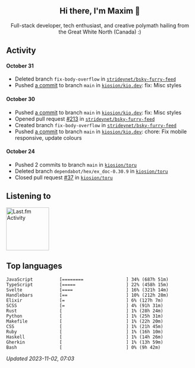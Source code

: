 <!-- deno-fmt-ignore-file -->
<div align="center">
  <h2>Hi there, I'm Maxim 👋</h2>
  <p>Full-stack developer, tech enthusiast, and creative polymath hailing from the Great White North (Canada) :)</p>
</div>


## Activity


#### October 31
* Deleted branch `fix-body-overflow` in [`strideynet/bsky-furry-feed`](https://github.com/strideynet/bsky\-furry\-feed)
* Pushed [a commit](https://github.com/kiosion/kio.dev/commit/6246e13fcc7225bb7a5e4ffbf704dc9b204fd998) to branch `main` in [`kiosion/kio.dev`](https://github.com/kiosion/kio.dev): fix: Misc styles

#### October 30
* Pushed [a commit](https://github.com/kiosion/kio.dev/commit/14a0c869e0f3ff924e4f5e3ff7cc99da0e54f9ea) to branch `main` in [`kiosion/kio.dev`](https://github.com/kiosion/kio.dev): fix: Misc styles
* Opened pull request [#213](https://github.com/strideynet/bsky\-furry\-feed/pull/213) in [`strideynet/bsky-furry-feed`](https://github.com/strideynet/bsky\-furry\-feed)
* Created branch `fix-body-overflow` in [`strideynet/bsky-furry-feed`](https://github.com/strideynet/bsky\-furry\-feed)
* Pushed [a commit](https://github.com/kiosion/kio.dev/commit/49bce4a00d63e55c2a8e741315765aad29f9db56) to branch `main` in [`kiosion/kio.dev`](https://github.com/kiosion/kio.dev): chore: Fix mobile responsive, update colours

#### October 24
* Pushed 2 commits to branch `main` in [`kiosion/toru`](https://github.com/kiosion/toru)
* Deleted branch `dependabot/hex/ex_doc-0.30.9` in [`kiosion/toru`](https://github.com/kiosion/toru)
* Closed pull request [#37](https://github.com/kiosion/toru/pull/37) in [`kiosion/toru`](https://github.com/kiosion/toru)


## Listening to


<a href="https://github.com/kiosion/toru">
  <picture>
    <source media="(prefers-color-scheme: dark)" srcset="https://toru.kio.dev/api/v1/kiosion?blur&border_width=0&border_radius=26&theme=nord">
    <source media="(prefers-color-scheme: light)" srcset="https://toru.kio.dev/api/v1/kiosion?blur&border_width=0&border_radius=26&theme=light">
    <img alt="Last.fm Activity" src="https://toru.kio.dev/api/v1/kiosion?blur&border_width=0&border_radius=26" height="115" />
  </picture>
</a>


## Top languages

```
JavaScript          [========                ] 34% (687h 51m)
TypeScript          [=====                   ] 22% (458h 15m)
Svelte              [====                    ] 16% (321h 14m)
Handlebars          [==                      ] 10% (212h 28m)
Elixir              [=                       ] 6% (127h 7m)
SCSS                [=                       ] 4% (91h 31m)
Rust                [                        ] 1% (28h 24m)
Python              [                        ] 1% (25h 31m)
Makefile            [                        ] 1% (22h 20m)
CSS                 [                        ] 1% (21h 45m)
Ruby                [                        ] 1% (16h 10m)
Haskell             [                        ] 1% (14h 26m)
Gherkin             [                        ] 1% (13h 59m)
Bash                [                        ] 0% (9h 42m)
```

_Updated 2023-11-02, 07:03_
